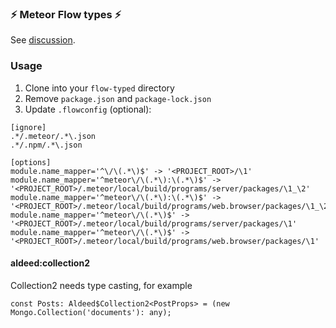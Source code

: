 ### :zap: Meteor Flow types :zap:

See [discussion](https://forums.meteor.com/t/work-in-progress-flow-types/40978).


### Usage

1. Clone into your `flow-typed` directory
2. Remove `package.json` and `package-lock.json`
3. Update `.flowconfig` (optional):
```
[ignore]
.*/.meteor/.*\.json
.*/.npm/.*\.json

[options]
module.name_mapper='^\/\(.*\)$' -> '<PROJECT_ROOT>/\1'
module.name_mapper='^meteor\/\(.*\):\(.*\)$' -> '<PROJECT_ROOT>/.meteor/local/build/programs/server/packages/\1_\2'
module.name_mapper='^meteor\/\(.*\):\(.*\)$' -> '<PROJECT_ROOT>/.meteor/local/build/programs/web.browser/packages/\1_\2'
module.name_mapper='^meteor\/\(.*\)$' -> '<PROJECT_ROOT>/.meteor/local/build/programs/server/packages/\1'
module.name_mapper='^meteor\/\(.*\)$' -> '<PROJECT_ROOT>/.meteor/local/build/programs/web.browser/packages/\1'
```

#### aldeed:collection2

Collection2 needs type casting, for example
```
const Posts: Aldeed$Collection2<PostProps> = (new Mongo.Collection('documents'): any);
```
